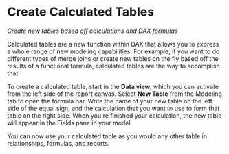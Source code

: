 <properties
   pageTitle="Create Calculated Tables"
   description="See how to create new calculated tables based on DAX formulas and expressions"
   services="powerbi"
   documentationCenter=""
   authors="davidiseminger"
   manager="mblythe"
   editor=""
   tags=""
   featuredVideoId="aKX1E3krl4I"
   featuredVideoThumb=""
   courseDuration=""/>

<tags
   ms.service="powerbi"
   ms.devlang="NA"
   ms.topic="article"
   ms.tgt_pltfrm="NA"
   ms.workload="powerbi"
   ms.date="02/18/2016"
   ms.author="v-jescoo"/>

# Create Calculated Tables

*Create new tables based off calculations and DAX formulas*

Calculated tables are a new function within DAX that allows you to express a whole range of new modeling capabilities. For example, if you want to do different types of merge joins or create new tables on the fly based off the results of a functional formula, calculated tables are the way to accomplish that.

To create a calculated table, start in the **Data view**, which you can activate from the left side of the report canvas. Select **New Table** from the Modeling tab to open the formula bar. Write the name of your new table on the left side of the equal sign, and the calculation that you want to use to form that table on the right side. When you're finished your calculation, the new table will appear in the Fields pane in your model.

You can now use your calculated table as you would any other table in relationships, formulas, and reports.
